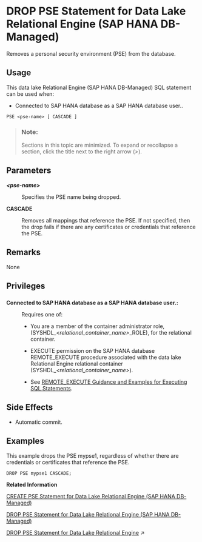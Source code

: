 <!-- loiodaf65f665de04d3e9ae628fc2cc97cfe -->

# DROP PSE Statement for Data Lake Relational Engine \(SAP HANA DB-Managed\)

Removes a personal security environment \(PSE\) from the database.



<a name="loiodaf65f665de04d3e9ae628fc2cc97cfe__section_egm_jff_2zb"/>

## Usage

This data lake Relational Engine \(SAP HANA DB-Managed\) SQL statement can be used when:

-   Connected to SAP HANA database as a SAP HANA database user..



```
PSE <pse-name> [ CASCADE ]
```



> ### Note:  
> Sections in this topic are minimized. To expand or recollapse a section, click the title next to the right arrow \(*\>*\).



<a name="loiodaf65f665de04d3e9ae628fc2cc97cfe__section_alb_4ff_2zb"/>

## Parameters


<dl>
<dt><b>

*<pse-name\>*

</b></dt>
<dd>

Specifies the PSE name being dropped.



</dd><dt><b>

CASCADE

</b></dt>
<dd>

Removes all mappings that reference the PSE. If not specified, then the drop fails if there are any certificates or credentials that reference the PSE.



</dd>
</dl>



<a name="loiodaf65f665de04d3e9ae628fc2cc97cfe__section_wt5_4ff_2zb"/>

## Remarks

None



<a name="loiodaf65f665de04d3e9ae628fc2cc97cfe__section_ldn_pff_2zb"/>

## Privileges



### 


<dl>
<dt><b>

Connected to SAP HANA database as a SAP HANA database user.:

</b></dt>
<dd>

Requires one of:

-   You are a member of the container administrator role, \(SYSHDL\_*<relational\_container\_name\>*\_ROLE\), for the relational container.
-   EXECUTE permission on the SAP HANA database REMOTE\_EXECUTE procedure associated with the data lake Relational Engine relational container \(SYSHDL\_*<relational\_container\_name\>*\).

-   See [REMOTE\_EXECUTE Guidance and Examples for Executing SQL Statements](remote-execute-guidance-and-examples-for-executing-sql-statements-fd99ac0.md).




</dd>
</dl>



<a name="loiodaf65f665de04d3e9ae628fc2cc97cfe__section_y3t_rff_2zb"/>

## Side Effects

-   Automatic commit.



<a name="loiodaf65f665de04d3e9ae628fc2cc97cfe__section_d5k_sff_2zb"/>

## Examples

This example drops the PSE mypse1, regardless of whether there are credentials or certificates that reference the PSE.

```
DROP PSE mypse1 CASCADE;
```

**Related Information**  


[CREATE PSE Statement for Data Lake Relational Engine \(SAP HANA DB-Managed\)](create-pse-statement-for-data-lake-relational-engine-sap-hana-db-managed-bc673db.md "Create a personal security environment (PSE).")

[DROP PSE Statement for Data Lake Relational Engine \(SAP HANA DB-Managed\)](drop-pse-statement-for-data-lake-relational-engine-sap-hana-db-managed-daf65f6.md "Removes a personal security environment (PSE) from the database.")

[DROP PSE Statement for Data Lake Relational Engine](https://help.sap.com/viewer/19b3964099384f178ad08f2d348232a9/2024_1_QRC/en-US/2918c50e87e2453187cd8c1e9d043c64.html "Removes a personal security environment (PSE) from the database.") :arrow_upper_right:

